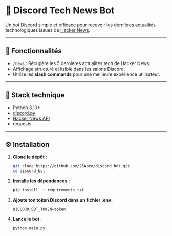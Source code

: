 # 🤖 Discord Tech News Bot

Un bot Discord simple et efficace pour recevoir les dernières actualités technologiques issues de [Hacker News](https://news.ycombinator.com/).

---

## 🚀 Fonctionnalités

- `/news` : Récupère les 5 dernières actualités tech de Hacker News.
- Affichage structuré et lisible dans les salons Discord.
- Utilise les **slash commands** pour une meilleure expérience utilisateur.

---

## 🧰 Stack technique


- Python 3.10+
- [discord.py](https://discordpy.readthedocs.io/)
- [Hacker News API](https://github.com/HackerNews/API)
- requests

---

## ⚙️ Installation

1. **Clone le dépôt :**
   ```bash
   git clone https://github.com/25Abzo/discord_bot.git
   cd discord_bot

2. **Installe les dépendances :**
   ```bash
   pip install -r requirements.txt

3. **Ajoute ton token Discord dans un fichier .env:**
   ```env 
   DISCORD_BOT_TOKEN=token

4. **Lance le bot :**
   ```bash
   python main.py
